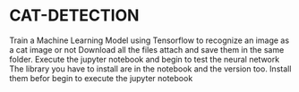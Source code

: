 # CAT-DETECTION
Train a Machine Learning Model using Tensorflow to recognize an image as a cat image or not
Download all the files attach and save them in the same folder. 
Execute the jupyter notebook and begin to test the neural network
The library you have to install are in the notebook and the version too.
Install them befor begin to execute the jupyter notebook
